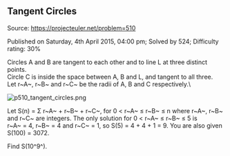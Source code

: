 Tangent Circles
---------------

Source: https://projecteuler.net/problem=510

Published on Saturday, 4th April 2015, 04:00 pm; Solved by 524;
Difficulty rating: 30%

Circles A and B are tangent to each other and to line L at three
distinct points.\
 Circle C is inside the space between A, B and L, and tangent to all
three.\
 Let r~A~, r~B~ and r~C~ be the radii of A, B and C respectively.\

![p510\_tangent\_circles.png](project/images/p510_tangent_circles.png)

Let S(n) = Σ r~A~ + r~B~ + r~C~, for 0 \< r~A~ ≤ r~B~ ≤ n where r~A~,
r~B~ and r~C~ are integers. The only solution for 0 \< r~A~ ≤ r~B~ ≤ 5
is r~A~ = 4, r~B~ = 4 and r~C~ = 1, so S(5) = 4 + 4 + 1 = 9. You are
also given S(100) = 3072.

Find S(10^9^).
